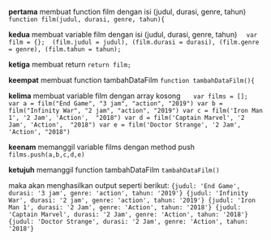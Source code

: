 **pertama**
membuat function film dengan isi (judul, durasi, genre, tahun)
`function film(judul, durasi, genre, tahun){`

**kedua**
membuat variable film dengan isi (judul, durasi, genre, tahun)
`  var film = {}; 
    (film.judul = judul),
    (film.durasi = durasi),
    (film.genre = genre),
    (film.tahun = tahun);`

**ketiga**
membuat return
`return film;`

**keempat**
membuat function tambahDataFilm
`function tambahDataFilm(){ `

**kelima**
membuat variable film dengan array kosong
`   var films = []; 
    var a = film("End Game", "3 jam", "action", "2019")
    var b = film("Infinity War", "2 jam", "action", "2019")
    var c = film('Iron Man 1', '2 Jam', 'Action',  "2018")
    var d = film('Captain Marvel', '2 Jam', 'Action',  "2018")
    var e = film('Doctor Strange', '2 Jam', 'Action', "2018")`

**keenam**
memanggil variable films dengan method push
`films.push(a,b,c,d,e) `

**ketujuh**
memanggil function tambahDataFilm
`tambahDataFilm()`

maka akan menghasilkan output seperti berikut:
` {judul: 'End Game', durasi: '3 jam', genre: 'action', tahun: '2019'}
 {judul: 'Infinity War', durasi: '2 jam', genre: 'action', tahun: '2019'}
 {judul: 'Iron Man 1', durasi: '2 Jam', genre: 'Action', tahun: '2018'}
 {judul: 'Captain Marvel', durasi: '2 Jam', genre: 'Action', tahun: '2018'}
 {judul: 'Doctor Strange', durasi: '2 Jam', genre: 'Action', tahun: '2018'} `